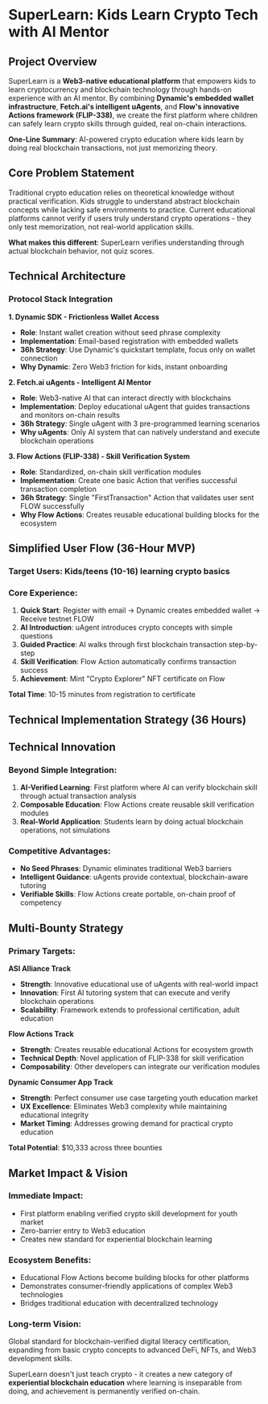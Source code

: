 # SuperLearn: Kids Learn Crypto Tech with AI Mentor




## Project Overview

SuperLearn is a **Web3-native educational platform** that empowers kids to learn cryptocurrency and blockchain technology through hands-on experience with an AI mentor. By combining **Dynamic's embedded wallet infrastructure**, **Fetch.ai's intelligent uAgents**, and **Flow's innovative Actions framework (FLIP-338)**, we create the first platform where children can safely learn crypto skills through guided, real on-chain interactions.

**One-Line Summary**: AI-powered crypto education where kids learn by doing real blockchain transactions, not just memorizing theory.

## Core Problem Statement

Traditional crypto education relies on theoretical knowledge without practical verification. Kids struggle to understand abstract blockchain concepts while lacking safe environments to practice. Current educational platforms cannot verify if users truly understand crypto operations - they only test memorization, not real-world application skills.

**What makes this different**: SuperLearn verifies understanding through actual blockchain behavior, not quiz scores.

## Technical Architecture

### **Protocol Stack Integration**

**1. Dynamic SDK - Frictionless Wallet Access**
- **Role**: Instant wallet creation without seed phrase complexity
- **Implementation**: Email-based registration with embedded wallets
- **36h Strategy**: Use Dynamic's quickstart template, focus only on wallet connection
- **Why Dynamic**: Zero Web3 friction for kids, instant onboarding

**2. Fetch.ai uAgents - Intelligent AI Mentor**
- **Role**: Web3-native AI that can interact directly with blockchains
- **Implementation**: Deploy educational uAgent that guides transactions and monitors on-chain results
- **36h Strategy**: Single uAgent with 3 pre-programmed learning scenarios
- **Why uAgents**: Only AI system that can natively understand and execute blockchain operations

**3. Flow Actions (FLIP-338) - Skill Verification System**
- **Role**: Standardized, on-chain skill verification modules
- **Implementation**: Create one basic Action that verifies successful transaction completion
- **36h Strategy**: Single "FirstTransaction" Action that validates user sent FLOW successfully
- **Why Flow Actions**: Creates reusable educational building blocks for the ecosystem

## Simplified User Flow (36-Hour MVP)

### **Target Users**: Kids/teens (10-16) learning crypto basics

### **Core Experience**:
1. **Quick Start**: Register with email → Dynamic creates embedded wallet → Receive testnet FLOW
2. **AI Introduction**: uAgent introduces crypto concepts with simple questions
3. **Guided Practice**: AI walks through first blockchain transaction step-by-step
4. **Skill Verification**: Flow Action automatically confirms transaction success
5. **Achievement**: Mint "Crypto Explorer" NFT certificate on Flow

**Total Time**: 10-15 minutes from registration to certificate

## Technical Implementation Strategy (36 Hours)


## Technical Innovation

### **Beyond Simple Integration**:
1. **AI-Verified Learning**: First platform where AI can verify blockchain skill through actual transaction analysis
2. **Composable Education**: Flow Actions create reusable skill verification modules
3. **Real-World Application**: Students learn by doing actual blockchain operations, not simulations

### **Competitive Advantages**:
- **No Seed Phrases**: Dynamic eliminates traditional Web3 barriers
- **Intelligent Guidance**: uAgents provide contextual, blockchain-aware tutoring
- **Verifiable Skills**: Flow Actions create portable, on-chain proof of competency

## Multi-Bounty Strategy

### **Primary Targets**:

**ASI Alliance Track**
- **Strength**: Innovative educational use of uAgents with real-world impact
- **Innovation**: First AI tutoring system that can execute and verify blockchain operations
- **Scalability**: Framework extends to professional certification, adult education

**Flow Actions Track**  
- **Strength**: Creates reusable educational Actions for ecosystem growth
- **Technical Depth**: Novel application of FLIP-338 for skill verification
- **Composability**: Other developers can integrate our verification modules

**Dynamic Consumer App Track**
- **Strength**: Perfect consumer use case targeting youth education market
- **UX Excellence**: Eliminates Web3 complexity while maintaining educational integrity
- **Market Timing**: Addresses growing demand for practical crypto education

**Total Potential**: $10,333 across three bounties

## Market Impact & Vision

### **Immediate Impact**:
- First platform enabling verified crypto skill development for youth market
- Zero-barrier entry to Web3 education
- Creates new standard for experiential blockchain learning

### **Ecosystem Benefits**:
- Educational Flow Actions become building blocks for other platforms  
- Demonstrates consumer-friendly applications of complex Web3 technologies
- Bridges traditional education with decentralized technology

### **Long-term Vision**:
Global standard for blockchain-verified digital literacy certification, expanding from basic crypto concepts to advanced DeFi, NFTs, and Web3 development skills.


SuperLearn doesn't just teach crypto - it creates a new category of **experiential blockchain education** where learning is inseparable from doing, and achievement is permanently verified on-chain.